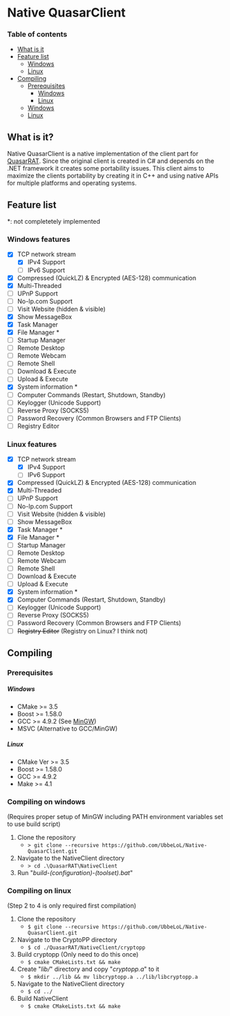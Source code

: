 Native QuasarClient
======================
### Table of contents

* [What is it](#what-is-it)
* [Feature list](#feature-list)
    * [Windows](#windows-features)
    * [Linux](#linux-features)
* [Compiling](#compiling)
    * [Prerequisites](#prerequisites)
		* [Windows](#windows)
        * [Linux](#linux)
	* [Windows](#compiling-on-windows)
    * [Linux](#compiling-on-linux)

## What is it?
Native QuasarClient is a native implementation of the client part for [QuasarRAT](https://github.com/quasar/QuasarRAT). Since the original client is created in C# and depends on the .NET framework it creates some portability issues. This client aims to maximize the clients portability by creating it in C++ and using native APIs for multiple platforms and operating systems. 

## Feature list
*: not completetely implemented
### Windows features
- [x] TCP network stream
    - [x] IPv4 Support
    - [ ] IPv6 Support
- [x] Compressed (QuickLZ) & Encrypted (AES-128) communication
- [x] Multi-Threaded
- [ ] UPnP Support
- [ ] No-Ip.com Support
- [ ] Visit Website (hidden & visible)
- [x] Show MessageBox
- [x] Task Manager
- [x] File Manager *
- [ ] Startup Manager
- [ ] Remote Desktop
- [ ] Remote Webcam
- [ ] Remote Shell
- [ ] Download & Execute
- [ ] Upload & Execute
- [x] System information *
- [ ] Computer Commands (Restart, Shutdown, Standby)
- [ ] Keylogger (Unicode Support)
- [ ] Reverse Proxy (SOCKS5)
- [ ] Password Recovery (Common Browsers and FTP Clients)
- [ ] Registry Editor

### Linux features
- [x] TCP network stream
    - [x] IPv4 Support
    - [ ] IPv6 Support
- [x] Compressed (QuickLZ) & Encrypted (AES-128) communication
- [x] Multi-Threaded
- [ ] UPnP Support
- [ ] No-Ip.com Support
- [ ] Visit Website (hidden & visible)
- [ ] Show MessageBox
- [x] Task Manager *
- [x] File Manager *
- [ ] Startup Manager
- [ ] Remote Desktop
- [ ] Remote Webcam
- [ ] Remote Shell
- [ ] Download & Execute
- [ ] Upload & Execute
- [x] System information *
- [x] Computer Commands (Restart, Shutdown, Standby)
- [ ] Keylogger (Unicode Support)
- [ ] Reverse Proxy (SOCKS5)
- [ ] Password Recovery (Common Browsers and FTP Clients)
- [ ] ~~Registry Editor~~ (Registry on Linux? I think not)

## Compiling
### Prerequisites
##### Windows
* CMake >= 3.5
* Boost >= 1.58.0
* GCC >= 4.9.2 (See [MinGW](http://www.mingw.org/wiki/howto_install_the_mingw_gcc_compiler_suite))
* MSVC (Alternative to GCC/MinGW)

##### Linux
* CMake Ver >= 3.5
* Boost >= 1.58.0
* GCC >= 4.9.2
* Make >= 4.1

### Compiling on windows
(Requires proper setup of MinGW including PATH environment variables set to use build script)

1. Clone the repository
    * `> git clone --recursive https://github.com/UbbeLoL/Native-QuasarClient.git`
2. Navigate to the NativeClient directory
    * `> cd .\QuasarRAT\NativeClient`
3. Run "*build-(configuration)-(toolset).bat*"

### Compiling on linux
(Step 2 to 4 is only required first compilation)

1. Clone the repository
    * `$ git clone --recursive https://github.com/UbbeLoL/Native-QuasarClient.git`
2. Navigate to the CryptoPP directory
    * `$ cd ./QuasarRAT/NativeClient/cryptopp`
3. Build cryptopp (Only need to do this once)
    * `$ cmake CMakeLists.txt && make`
4. Create "*lib/*" directory and copy "*cryptopp.a*" to it
    * `$ mkdir ../lib && mv libcryptopp.a ../lib/libcryptopp.a`
5. Navigate to the NativeClient directory
    * `$ cd ../`
6. Build NativeClient
    * `$ cmake CMakeLists.txt && make`
